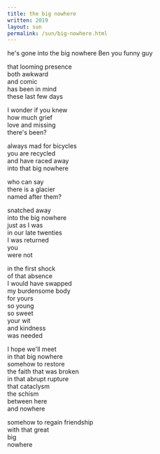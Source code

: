 ```yaml
---
title: the big nowhere 
written: 2019
layout: sun
permalink: /sun/big-nowhere.html
---
```


<div class="poem">
he's gone    
into the big nowhere  
Ben  
you funny guy  
  
  
that looming presence  
both awkward  
and comic  
has been in mind  
these last few days  
  
  
I wonder if you knew  
how much grief  
love and missing  
there's been?  
  
  
always mad for bicycles  
you are recycled  
and have raced away  
into that big nowhere  
  
  
who can say  
there is a glacier  
named after them?  
  
  
snatched away  
into the big nowhere  
just as I was  
in our late twenties  
I was returned  
you  
were not  
  
  
in the first shock  
of that absence  
I would have swapped  
my burdensome body  
for yours  
so young  
so sweet  
your wit  
and kindness  
was needed  
  
  
I hope we'll meet  
in that big nowhere  
somehow to restore  
the faith that was broken  
in that abrupt rupture  
that cataclysm  
the schism  
between here  
and nowhere  
  
  
somehow to regain friendship  
with that great  
big  
nowhere  
</div>
